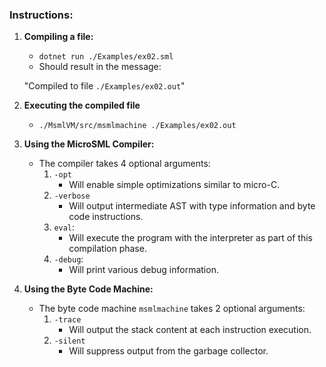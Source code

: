 ### Instructions:

1. **Compiling a file:**
   -  `dotnet run ./Examples/ex02.sml`
   - Should result in the message:

    "Compiled to file `./Examples/ex02.out`"

2. **Executing the compiled file**
   - `./MsmlVM/src/msmlmachine ./Examples/ex02.out`

3. **Using the MicroSML Compiler:**
   - The compiler takes 4 optional arguments:
     1. `-opt`
        - Will enable simple optimizations similar to micro-C.
     2. `-verbose`
        - Will output intermediate AST with type information and byte code instructions.
     3. `eval`:
        - Will execute the program with the interpreter as part of this compilation phase.
     4. `-debug`:
        - Will print various debug information.

4. **Using the Byte Code Machine:**
   - The byte code machine `msmlmachine` takes 2 optional arguments:
     1. `-trace`
        - Will output the stack content at each instruction execution.
     2. `-silent`
        - Will suppress output from the garbage collector.